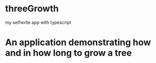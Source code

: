 # threeGrowth

my selfwrite app with typescript
<h1>An application demonstrating how and in how long to grow a tree</h1
